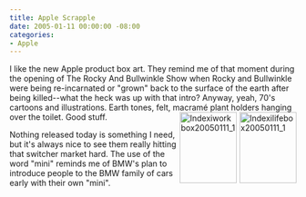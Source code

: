 ```yaml
---
title: Apple Scrapple
date: 2005-01-11 00:00:00 -08:00
categories:
- Apple
---
```


<p>I like the new Apple product box art. They remind me of that moment during the opening of The Rocky And Bullwinkle Show when Rocky and Bullwinkle were being re-incarnated or &quot;grown&quot; back to the surface of the earth after being killed--what the heck was up with that intro? Anyway, yeah, 70's cartoons and illustrations. Earth tones, felt, macramé plant holders hanging over the toilet. Good stuff. <a href="http://torrez.typepad.com/.shared/image.html?/photos/uncategorized/indexilifebox20050111_1.jpg" onclick="window.open(this.href, '_blank', 'width=160,height=200,scrollbars=no,resizable=no,toolbar=no,directories=no,location=no,menubar=no,status=no,left=0,top=0'); return false"><img width="100" height="125" border="0" alt="Indexilifebox20050111_1" title="Indexilifebox20050111_1" src="http://notes.torrez.org/images/indexilifebox20050111_1.jpg" style="margin: 0px 0px 5px 5px; float: right;" /></a><a onclick="window.open(this.href, '_blank', 'width=160,height=200,scrollbars=no,resizable=no,toolbar=no,directories=no,location=no,menubar=no,status=no,left=0,top=0'); return false" href="http://torrez.typepad.com/.shared/image.html?/photos/uncategorized/indexiworkbox20050111_1.jpg"><img width="100" height="125" border="0" src="http://notes.torrez.org/images/indexiworkbox20050111_1.jpg" title="Indexiworkbox20050111_1" alt="Indexiworkbox20050111_1" style="margin: 0px 0px 5px 5px; float: right;" /></a>
</p>
<p>
Nothing released today is something I need, but it's always nice to see them really hitting that switcher market hard. The use of the word "mini" reminds me of BMW's plan to introduce people to the BMW family of cars early with their own "mini".
</p>
